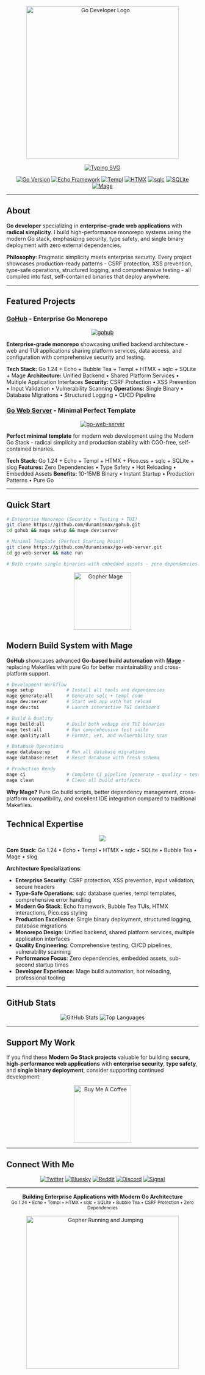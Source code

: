 <p align="center">
  <img src="https://raw.githubusercontent.com/dunamismax/gohub/main/docs/images/go-logo.png" alt="Go Developer Logo" width="400" />
</p>

<p align="center">
  <a href="https://github.com/dunamismax">
    <img src="https://readme-typing-svg.demolab.com/?font=Fira+Code&size=24&pause=1000&color=00ADD8&center=true&vCenter=true&width=900&lines=Modern+Go+Developer;Echo+%2B+Templ+%2B+HTMX+Architecture;Enterprise+Security+%26+Performance;Single+Binary+Deployment;Type-Safe+Database+Operations;Production-Ready+Monorepos;Radical+Simplicity+%26+Stability;CGO-Free+Pure+Go+Binaries;Unified+Backend+Infrastructure;CSRF+%2B+XSS+Protection;Structured+Logging+%26+Testing;Zero+External+Dependencies" alt="Typing SVG" />
  </a>
</p>

<p align="center">
  <a href="https://golang.org/"><img src="https://img.shields.io/badge/Go-1.24+-00ADD8.svg?logo=go" alt="Go Version"></a>
  <a href="https://echo.labstack.com/"><img src="https://img.shields.io/badge/Framework-Echo-00ADD8.svg?logo=go" alt="Echo Framework"></a>
  <a href="https://templ.guide/"><img src="https://img.shields.io/badge/Templates-Templ-00ADD8.svg?logo=go" alt="Templ"></a>
  <a href="https://htmx.org/"><img src="https://img.shields.io/badge/Frontend-HTMX-3D72D7.svg?logo=htmx" alt="HTMX"></a>
  <a href="https://sqlc.dev/"><img src="https://img.shields.io/badge/SQL-sqlc-00ADD8.svg?logo=go" alt="sqlc"></a>
  <a href="https://www.sqlite.org/"><img src="https://img.shields.io/badge/Database-SQLite-003B57.svg?logo=sqlite" alt="SQLite"></a>
  <a href="https://magefile.org/"><img src="https://img.shields.io/badge/Build-Mage-purple.svg?logo=go" alt="Mage"></a>
</p>

---

## About

**Go developer** specializing in **enterprise-grade web applications** with **radical simplicity**. I build high-performance monorepo systems using the modern Go stack, emphasizing security, type safety, and single binary deployment with zero external dependencies.

**Philosophy**: Pragmatic simplicity meets enterprise security. Every project showcases production-ready patterns - CSRF protection, XSS prevention, type-safe operations, structured logging, and comprehensive testing - all compiled into fast, self-contained binaries that deploy anywhere.

---

## Featured Projects

### **[GoHub](https://github.com/dunamismax/gohub)** - Enterprise Go Monorepo

<p align="center">
  <a href="https://github.com/dunamismax/gohub">
    <img src="https://github-readme-stats.vercel.app/api/pin/?username=dunamismax&repo=gohub&theme=dark&show_owner=true" alt="gohub" />
  </a>
</p>

**Enterprise-grade monorepo** showcasing unified backend architecture - web and TUI applications sharing platform services, data access, and configuration with comprehensive security and testing.

**Tech Stack:** Go 1.24 + Echo + Bubble Tea + Templ + HTMX + sqlc + SQLite + Mage
**Architecture:** Unified Backend • Shared Platform Services • Multiple Application Interfaces
**Security:** CSRF Protection • XSS Prevention • Input Validation • Vulnerability Scanning
**Operations:** Single Binary • Database Migrations • Structured Logging • CI/CD Pipeline

### **[Go Web Server](https://github.com/dunamismax/go-web-server)** - Minimal Perfect Template

<p align="center">
  <a href="https://github.com/dunamismax/go-web-server">
    <img src="https://github-readme-stats.vercel.app/api/pin/?username=dunamismax&repo=go-web-server&theme=dark&show_owner=true" alt="go-web-server" />
  </a>
</p>

**Perfect minimal template** for modern web development using the Modern Go Stack - radical simplicity and production stability with CGO-free, self-contained binaries.

**Tech Stack:** Go 1.24 + Echo + Templ + HTMX + Pico.css + sqlc + SQLite + slog
**Features:** Zero Dependencies • Type Safety • Hot Reloading • Embedded Assets
**Benefits:** 10-15MB Binary • Instant Startup • Production Patterns • Pure Go

---

## Quick Start

```bash
# Enterprise Monorepo (Security + Testing + TUI)
git clone https://github.com/dunamismax/gohub.git
cd gohub && mage setup && mage dev:server

# Minimal Template (Perfect Starting Point)
git clone https://github.com/dunamismax/go-web-server.git
cd go-web-server && make run

# Both create single binaries with embedded assets - zero dependencies!
```

<p align="center">
  <img src="https://raw.githubusercontent.com/dunamismax/gohub/main/docs/images/gopher-mage.svg" alt="Gopher Mage" width="150" />
</p>

## Modern Build System with Mage

**GoHub** showcases advanced **Go-based build automation** with [**Mage**](https://magefile.org/) - replacing Makefiles with pure Go for better maintainability and cross-platform support.

```bash
# Development Workflow
mage setup            # Install all tools and dependencies
mage generate:all     # Generate sqlc + templ code
mage dev:server       # Start web app with hot reload
mage dev:tui          # Launch interactive TUI dashboard

# Build & Quality
mage build:all        # Build both webapp and TUI binaries
mage test:all         # Run comprehensive test suite
mage quality:all      # Format, vet, and vulnerability scan

# Database Operations
mage database:up      # Run all database migrations
mage database:reset   # Reset database with fresh schema

# Production Ready
mage ci               # Complete CI pipeline (generate → quality → test → build)
mage clean            # Clean all build artifacts
```

**Why Mage?** Pure Go build scripts, better dependency management, cross-platform compatibility, and excellent IDE integration compared to traditional Makefiles.

## Technical Expertise

<p align="center">
  <a href="https://skillicons.dev">
    <img src="https://skillicons.dev/icons?i=go,sqlite,docker,linux,git,github,vscode,bash" />
  </a>
</p>

**Core Stack**: Go 1.24 • Echo • Templ • HTMX • sqlc • SQLite • Bubble Tea • Mage • slog

**Architecture Specializations**:

- **Enterprise Security**: CSRF protection, XSS prevention, input validation, secure headers
- **Type-Safe Operations**: sqlc database queries, templ templates, comprehensive error handling
- **Modern Go Stack**: Echo framework, Bubble Tea TUIs, HTMX interactions, Pico.css styling
- **Production Excellence**: Single binary deployment, structured logging, database migrations
- **Monorepo Design**: Unified backend, shared platform services, multiple application interfaces
- **Quality Engineering**: Comprehensive testing, CI/CD pipelines, vulnerability scanning
- **Performance Focus**: Zero dependencies, embedded assets, sub-second startup times
- **Developer Experience**: Mage build automation, hot reloading, professional tooling

---

## GitHub Stats

<p align="center">
  <img src="https://github-readme-stats.vercel.app/api?username=dunamismax&show_icons=true&theme=dark&count_private=true" alt="GitHub Stats" />
  <img src="https://github-readme-stats.vercel.app/api/top-langs/?username=dunamismax&layout=compact&theme=dark" alt="Top Languages" />
</p>

---

## Support My Work

If you find these **Modern Go Stack projects** valuable for building **secure, high-performance web applications** with **enterprise security**, **type safety**, and **single binary deployment**, consider supporting continued development:

<p align="center">
  <a href="https://buymeacoffee.com/dunamismax" target="_blank">
    <img src="https://raw.githubusercontent.com/dunamismax/gohub/main/docs/images/buy-coffee-go.gif" alt="Buy Me A Coffee" style="height: 150px !important;" />
  </a>
</p>

---

## Connect With Me

<p align="center">
  <a href="https://twitter.com/dunamismax" target="_blank"><img src="https://img.shields.io/badge/Twitter-%231DA1F2.svg?&style=for-the-badge&logo=twitter&logoColor=white" alt="Twitter"></a>
  <a href="https://bsky.app/profile/dunamismax.bsky.social" target="_blank"><img src="https://img.shields.io/badge/Bluesky-blue?style=for-the-badge&logo=bluesky&logoColor=white" alt="Bluesky"></a>
  <a href="https://reddit.com/user/dunamismax" target="_blank"><img src="https://img.shields.io/badge/Reddit-%23FF4500.svg?&style=for-the-badge&logo=reddit&logoColor=white" alt="Reddit"></a>
  <a href="https://discord.com/users/dunamismax" target="_blank"><img src="https://img.shields.io/badge/Discord-dunamismax-7289DA.svg?style=for-the-badge&logo=discord&logoColor=white" alt="Discord"></a>
  <a href="https://signal.me/#p/+dunamismax.66" target="_blank"><img src="https://img.shields.io/badge/Signal-dunamismax.66-3A76F0.svg?style=for-the-badge&logo=signal&logoColor=white" alt="Signal"></a>
</p>

---

<p align="center">
  <strong>Building Enterprise Applications with Modern Go Architecture</strong><br>
  <sub>Go 1.24 • Echo • Templ • HTMX • sqlc • SQLite • Bubble Tea • CSRF Protection • Zero Dependencies</sub>
</p>

<p align="center">
  <img src="https://raw.githubusercontent.com/dunamismax/gohub/main/docs/images/gopher-running-jumping.gif" alt="Gopher Running and Jumping" width="400" />
</p>

